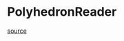 # PolyhedronReader

[source](github.com/OpenFOAM-jp/OpenFOAM-utilities-tutorials-jp/blob/master/v1906/surface/surfaceBooleanFeatures/PolyhedronReader/lnInclude/PolyhedronReader.C/PolyhedronReader.C)



